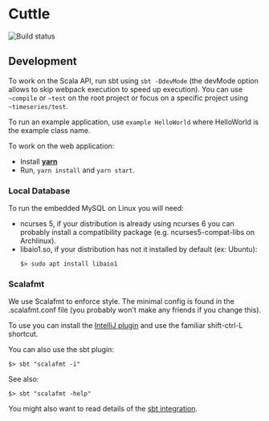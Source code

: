 # Cuttle

![Build status](https://api.travis-ci.org/criteo/cuttle.svg?branch=master)

## Development

To work on the Scala API, run sbt using `sbt -DdevMode` (the devMode
option allows to skip webpack execution to speed up execution). You can
use `~compile` or `~test` on the root project or focus on a specific
project using `~timeseries/test`.

To run an example application, use `example HelloWorld` where HelloWorld
is the example class name.

To work on the web application:

- Install [**yarn**](https://yarnpkg.com/en/)
- Run, `yarn install` and `yarn start`.

### Local Database

To run the embedded MySQL on Linux you will need:
 - ncurses 5, if your distribution is already using ncurses 6 you can probably install a
compatibility package (e.g. ncurses5-compat-libs on Archlinux).
 - libaio1.so, if your distribution has not it installed by default (ex: Ubuntu):
   ```
   $> sudo apt install libaio1
   ```

### Scalafmt

We use Scalafmt to enforce style.  The minimal config is found in the
.scalafmt.conf file (you probably won't make any friends if you change
this).

To use you can install the [IntelliJ
plugin](http://scalameta.org/scalafmt/#IntelliJ) and use the familiar
shift-ctrl-L shortcut.

You can also use the sbt plugin:
```
$> sbt "scalafmt -i"
```
See also:
```
$> sbt "scalafmt -help"
```
You might also want to read details of the [sbt
integration](http://scalameta.org/scalafmt/#sbt).

